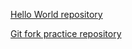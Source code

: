 [Hello World repository](https://github.com/zsomborvermes/hello)

[Git fork practice repository](https://github.com/zsomborvermes/patchwork)
